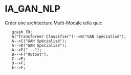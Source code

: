 # IA_GAN_NLP

Créer une architecture Multi-Modale telle que:

```mermaid
   graph TD;
   A("Transformer Classifier")-->B("GAN Spécialisé");
   A-->C("GAN Spécialisé");
   A-->D("GAN Spécialisé");
   A-->E("...");
   B-->F("Output");
   C-->F;
   D-->F;
   E-->F;
```
